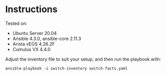 # Instructions

Tested on:
- Ubuntu Server 20.04
- Ansible 4.3.0, ansible-core 2.11.3
- Arista vEOS 4.26.2F
- Cumulus VX 4.4.0

Adjust the inventory file to suit your setup, and then run the playbook with:

    ansible-playbook -i switch-inventory switch-facts.yaml

